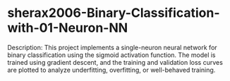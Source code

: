 # sherax2006-Binary-Classification-with-01-Neuron-NN
Description: This project implements a single-neuron neural network for binary classification using the sigmoid activation function. The model is trained using gradient descent, and the training and validation loss curves are plotted to analyze underfitting, overfitting, or well-behaved training. 
